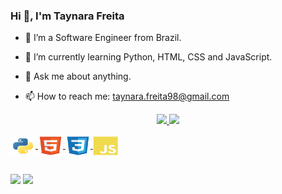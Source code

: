 ### Hi 👋, I'm Taynara Freita



- 👩 I’m a Software Engineer from Brazil.

- 🌱 I’m currently learning Python, HTML, CSS and JavaScript.

- 💬 Ask me about anything.

- 📫 How to reach me: taynara.freita98@gmail.com

<div align="center">
  <a href="https://github.com/taynarafreita">
  <img height="180em" src="https://github-readme-stats.vercel.app/api?username=taynarafreita&show_icons=true&theme=dracula&include_all_commits=true&count_private=true"/>
  <img height="180em" src="https://github-readme-stats.vercel.app/api/top-langs/?username=taynarafreita&layout=compact&langs_count=7&theme=dracula"/>
</div>
  
  <div style="display: inline_block"><br>
  <img align="center" alt="Tay-Python" height="30" width="40" src="https://raw.githubusercontent.com/devicons/devicon/master/icons/python/python-original.svg">
  <img align="center" alt="Tay-HTML" height="30" width="40" src="https://raw.githubusercontent.com/devicons/devicon/master/icons/html5/html5-original.svg">
  <img align="center" alt="Tay-CSS" height="30" width="40" src="https://raw.githubusercontent.com/devicons/devicon/master/icons/css3/css3-original.svg">
  <img align="center" alt="Tay-Js" height="30" width="40" src="https://raw.githubusercontent.com/devicons/devicon/master/icons/javascript/javascript-plain.svg">
</div>
  
  ##
  
  <div> 
  
  <a href="https://www.instagram.com/taynarafreita/" target="_blank"><img src="https://img.shields.io/badge/-Instagram-%23E4405F?style=for-the-badge&logo=instagram&logoColor=white" target="_blank"></a>
  <a href = "mailto:taynara.freita98@gmail.com"><img src="https://img.shields.io/badge/-Gmail-%23333?style=for-the-badge&logo=gmail&logoColor=white" target="_blank"></a>
  
  
  </div>
